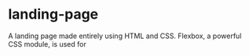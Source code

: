 # landing-page
A landing page made entirely using HTML and CSS. Flexbox, a powerful CSS module, is used for
